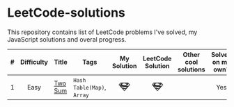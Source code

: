# LeetCode-solutions
This repository contains list of LeetCode problems I've solved, my JavaScript solutions and overal progress.

| # | Difficulty | Title | Tags | My Solution | LeetCode Solution | Other cool solutions | Solved on my own? |
|:-:|:----------:|-------|------|:-----------:|:-----------------:|:--------------------:|:-----------------:|
| 1 | Easy | [Two Sum](https://leetcode.com/problems/two-sum/description/) | `Hash Table(Map)`, `Array` | [![](./images/solution.png)](./Hashtable_Map/Two_Sum_1/Two_sum_1.js) | [![](./images/solution.png)](https://leetcode.com/problems/two-sum/solution/#) | | Yes